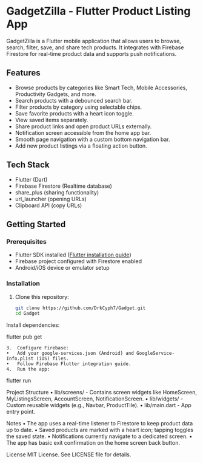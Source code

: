 # GadgetZilla - Flutter Product Listing App

GadgetZilla is a Flutter mobile application that allows users to browse, search, filter, save, and share tech products. It integrates with Firebase Firestore for real-time product data and supports push notifications.

## Features

- Browse products by categories like Smart Tech, Mobile Accessories, Productivity Gadgets, and more.
- Search products with a debounced search bar.
- Filter products by category using selectable chips.
- Save favorite products with a heart icon toggle.
- View saved items separately.
- Share product links and open product URLs externally.
- Notification screen accessible from the home app bar.
- Smooth page navigation with a custom bottom navigation bar.
- Add new product listings via a floating action button.

## Tech Stack

- Flutter (Dart)
- Firebase Firestore (Realtime database)
- share_plus (sharing functionality)
- url_launcher (opening URLs)
- Clipboard API (copy URLs)

## Getting Started

### Prerequisites

- Flutter SDK installed ([Flutter installation guide](https://flutter.dev/docs/get-started/install))
- Firebase project configured with Firestore enabled
- Android/iOS device or emulator setup

### Installation

1. Clone this repository:

   ```bash
   git clone https://github.com/DrkCyph7/Gadget.git
   cd Gadget

Install dependencies:

flutter pub get


	3.	Configure Firebase:
	•	Add your google-services.json (Android) and GoogleService-Info.plist (iOS) files.
	•	Follow Firebase Flutter integration guide.
	4.	Run the app:

flutter run



Project Structure
	•	lib/screens/ - Contains screen widgets like HomeScreen, MyListingsScreen, AccountScreen, NotificationScreen.
	•	lib/widgets/ - Custom reusable widgets (e.g., Navbar, ProductTile).
	•	lib/main.dart - App entry point.

Notes
	•	The app uses a real-time listener to Firestore to keep product data up to date.
	•	Saved products are marked with a heart icon; tapping toggles the saved state.
	•	Notifications currently navigate to a dedicated screen.
	•	The app has basic exit confirmation on the home screen back button.


License
MIT License. See LICENSE file for details.
